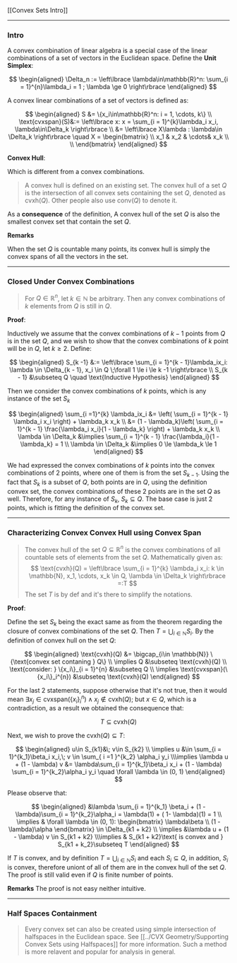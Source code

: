 [[Convex Sets Intro]]

---
### **Intro**

A convex combination of linear algebra is a special case of the linear combinations of a set of vectors in the Euclidean space. Define the **Unit Simplex**: 

$$
\begin{aligned}
\Delta_n := \left\lbrace
    \lambda\in\mathbb{R}^n: 
    \sum_{i = 1}^{n}\lambda_i = 1
    ; \lambda \ge 0
\right\rbrace
\end{aligned}
$$

A convex linear combinations of a set of vectors is defined as: 

$$
\begin{aligned}
    S &= \{x_i\in\mathbb{R}^n: i = 1, \cdots, k\}
    \\
    \text{cvxspan}(S)&:= 
    \left\lbrace
        x: x = \sum_{i = 1}^{k}\lambda_i x_i, \lambda\in\Delta_k
    \right\rbrace
    \\
    &=
    \left\lbrace
        X\lambda : \lambda\in \Delta_k
    \right\rbrace \quad X = \begin{bmatrix}
        \\
        x_1 & x_2 & \cdots& x_k
        \\ 
		\\
    \end{bmatrix}
\end{aligned}
$$

**Convex Hull**: 

Which is different from a convex combinations. 

> A convex hull is defined on an existing set. The convex hull of a set $Q$ is the intersection of all convex sets containing the set $Q$, denoted as $\text{cvxh}(Q)$. Other people also use $\text{conv}(Q)$ to denote it. 

As a **consequence** of the definition, A convex hull of the set $Q$ is also the smallest convex set that contain the set $Q$. 

**Remarks**

When the set $Q$ is countable many points, its convex hull is simply the convex spans of all the vectors in the set. 

---
### **Closed Under Convex Combinations**

> For $Q\in \mathbb{R}^n$, let $k \in \mathbb{N}$ be arbitrary. Then any convex combinations of $k$ elements from $Q$ is still in $Q$. 

**Proof**:

Inductively we assume that the convex combinations of $k - 1$ points from $Q$ is in the set $Q$, and we wish to show that the convex combinations of $k$ point will be in $Q$, let $k \ge 2$. Define: 

$$
\begin{aligned}
    S_{k -1} &:= \left\lbrace
        \sum_{i = 1}^{k - 1}\lambda_ix_i: \lambda \in \Delta_{k - 1}, x_i \in Q \;\forall 1 \le i \le k -1
    \right\rbrace
    \\
    S_{k - 1} &\subseteq Q \quad \text{Inductive Hypothesis}
\end{aligned}
$$

Then we consider the convex combinations of $k$ points, which is any instance of the set $S_k$

$$
\begin{aligned}
    \sum_{i =1}^{k} \lambda_ix_i &= \left(
        \sum_{i = 1}^{k - 1} \lambda_i x_i
    \right) + \lambda_k x_k
    \\
    &= (1 - \lambda_k)\left(
        \sum_{i = 1}^{k - 1} \frac{\lambda_i x_i}{1 - \lambda_k}
    \right) + \lambda_k x_k 
    \\
    \lambda \in \Delta_k &\implies
    \sum_{i = 1}^{k - 1} \frac{\lambda_i}{1 - \lambda_k} = 1
    \\
    \lambda \in \Delta_k &\implies 0 \le \lambda_k \le 1 
\end{aligned}
$$
    

We had expressed the convex combinations of $k$ points into the convex combinations of 2 points, where one of them is from the set $S_{k - 1}$. Using the fact that $S_k$ is a subset of $Q$, both points are in $Q$, using the definition convex set, the convex combinations of these 2 points are in the set $Q$ as well. Therefore, for any instance of $S_k$, $S_k\subseteq Q$. The base case is just 2 points, which is fitting the definition of the convex set. 

---
### **Characterizing Convex Convex Hull using Convex Span**

> The convex hull of the set $Q\subseteq \mathbb{R}^n$ is the convex combinations of all countable sets of elements from the set $Q$. Mathematically given as: 
> $$
> \text{cvxh}(Q) = 
> \left\lbrace
>     \sum_{i = 1}^{k} \lambda_i x_i: 
>     k \in \mathbb{N}, x_1, \cdots, x_k \in Q, \lambda \in \Delta_k
> \right\rbrace =:T
> $$
> The set $T$ is by def and it's there to simplify the notations. 

**Proof**: 

Define the set $S_k$ being the exact same as from the theorem regarding the closure of convex combinations of the set $Q$. Then $T = \bigcup_{i\in \mathbb{N}}S_i$. By the definition of convex hull on the set $Q$: 

$$
\begin{aligned}
    \text{cvxh}(Q) &= \bigcap_{i\in \mathbb{N}} \{\text{convex set contaning } Q\}
    \\
    \implies Q &\subseteq \text{cvxh}(Q)
    \\
    \text{consider: } \{x_i\}_{i = 1}^{n} &\subseteq Q
    \\
    \implies \text{cvxspan}(\{x_i\}_i^{n}) 
    &\subseteq \text{cvxh}(Q)
\end{aligned}
$$

For the last 2 statements, suppose otherwise that it's not true, then it would mean $\exists x_j \in  \text{cvxspan}(\{x_i\}_i^{n})\wedge x_j\notin \text{cvxh}(Q)$; but $x\in Q$, which is a contradiction, as a result we obtained the consequence that: 

$$
T\subseteq \text{cvxh}(Q)
$$

Next, we wish to prove the $\text{cvxh}(Q)\subseteq T$: 

$$
\begin{aligned}
    u\in S_{k1}&\; v\in S_{k2} \\
    \implies 
    u &\in \sum_{i = 1}^{k_1}\beta_i x_i,\; v \in \sum_{ i =1 }^{k_2} \alpha_i y_i
    \\\implies 
    \lambda u + (1 - \lambda) v &= 
    \lambda\sum_{i = 1}^{k_1}\beta_i x_i + (1 - \lambda) \sum_{i = 1}^{k_2}\alpha_i y_i \quad \forall \lambda \in (0, 1)
\end{aligned}
$$

Please observe that: 

$$
\begin{aligned}
    &\lambda \sum_{i = 1}^{k_1} \beta_i + (1 - \lambda)\sum_{i = 1}^{k_2}\alpha_i = \lambda(1) + ( 1- \lambda)(1) = 1
    \\
    \implies & \forall \lambda \in (0, 1): \begin{bmatrix}
        \lambda\beta \\ (1 - \lambda)\alpha
    \end{bmatrix} \in \Delta_{k1 + k2}
    \\
    \implies &\lambda u + (1 - \lambda) v \in S_{k1 + k2}
    \\\implies
    & S_{k1 + k2}\text{ is convex and } S_{k1 + k_2}\subseteq T
\end{aligned}
$$

If $T$ is convex, and by definition $T = \bigcup_{i\in\mathbb{N}}S_i$ and each $S_i\subseteq Q$, in addition, $S_i$ is convex, therefore uniont of all of them are in the convex hull of the set $Q$. The proof is still valid even if $Q$ is finite number of points. 

**Remarks**
The proof is not easy neither intuitive. 

---
### **Half Spaces Containment**

> Every convex set can also be created using simple intersection of halfspaces in the Euclidean space. See [[../CVX Geometry/Supporting Convex Sets using Halfspaces]] for more information. Such a method is more relavent and popular for analysis in general. 






